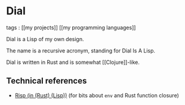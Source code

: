 # Dial

tags
: [[my projects]] [[my programming languages]]

Dial is a Lisp of my own design.

The name is a recursive acronym, standing for Dial Is A Lisp.

Dial is written in Rust and is somewhat [[Clojure]]-like.


## Technical references

-   [Risp (in (Rust) (Lisp))](https://stopa.io/post/222) (for bits about `env` and Rust function closure)
